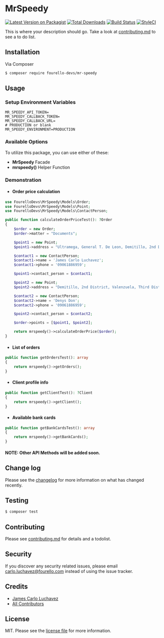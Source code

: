 # MrSpeedy

[![Latest Version on Packagist][ico-version]][link-packagist]
[![Total Downloads][ico-downloads]][link-downloads]
[![Build Status][ico-travis]][link-travis]
[![StyleCI][ico-styleci]][link-styleci]

This is where your description should go. Take a look at [contributing.md](contributing.md) to see a to do list.

## Installation

Via Composer

``` bash
$ composer require fourello-devs/mr-speedy
```

## Usage

### Setup Environment Variables

```dotenv
MR_SPEEDY_API_TOKEN=
MR_SPEEDY_CALLBACK_TOKEN=
MR_SPEEDY_CALLBACK_URL=
# PRODUCTION or blank
MR_SPEEDY_ENVIRONMENT=PRODUCTION
```

### Available Options

To utilize this package, you can use either of these:
- **MrSpeedy** Facade
- **mrspeedy()** Helper Function

### Demonstration

- #### Order price calculation

```php
use FourelloDevs\MrSpeedy\Models\Order;
use FourelloDevs\MrSpeedy\Models\Point;
use FourelloDevs\MrSpeedy\Models\ContactPerson;

public function calculateOrderPriceTest(): ?Order
{
    $order = new Order;
    $order->matter = "Documents";

    $point1 = new Point;
    $point1->address = "Ultramega, General T. De Leon, Demitillo, 2nd District, Valenzuela, Third District, Metro Manila, 1442, Philippines";

    $contact1 = new ContactPerson;
    $contact1->name = 'James Carlo Luchavez';
    $contact1->phone = '09061886959';

    $point1->contact_person = $contact1;

    $point2 = new Point;
    $point2->address = "Demitillo, 2nd District, Valenzuela, Third District, Metro Manila, 1442, Philippines";

    $contact2 = new ContactPerson;
    $contact2->name = 'Denys Don';
    $contact2->phone = '09061886959';

    $point2->contact_person = $contact2;

    $order->points = [$point1, $point2];

    return mrspeedy()->calculateOrderPrice($order);
}

```

- #### List of orders

```php
public function getOrdersTest(): array
{
    return mrspeedy()->getOrders();
}
```

- #### Client profile info

```php
public function getClientTest(): ?Client
{
    return mrspeedy()->getClient();
}
```

- #### Available bank cards

```php
public function getBankCardsTest(): array
{
    return mrspeedy()->getBankCards();
}
```

#### NOTE: Other API Methods will be added soon.

## Change log

Please see the [changelog](changelog.md) for more information on what has changed recently.

## Testing

``` bash
$ composer test
```

## Contributing

Please see [contributing.md](contributing.md) for details and a todolist.

## Security

If you discover any security related issues, please email carlo.luchavez@fourello.com instead of using the issue tracker.

## Credits

- [James Carlo Luchavez][link-author]
- [All Contributors][link-contributors]

## License

MIT. Please see the [license file](license.md) for more information.

[ico-version]: https://img.shields.io/packagist/v/fourello-devs/mr-speedy.svg?style=flat-square
[ico-downloads]: https://img.shields.io/packagist/dt/fourello-devs/mr-speedy.svg?style=flat-square
[ico-travis]: https://img.shields.io/travis/fourello-devs/mr-speedy/master.svg?style=flat-square
[ico-styleci]: https://styleci.io/repos/12345678/shield

[link-packagist]: https://packagist.org/packages/fourello-devs/mr-speedy
[link-downloads]: https://packagist.org/packages/fourello-devs/mr-speedy
[link-travis]: https://travis-ci.org/fourello-devs/mr-speedy
[link-styleci]: https://styleci.io/repos/12345678
[link-author]: https://github.com/fourello-devs
[link-contributors]: ../../contributors
